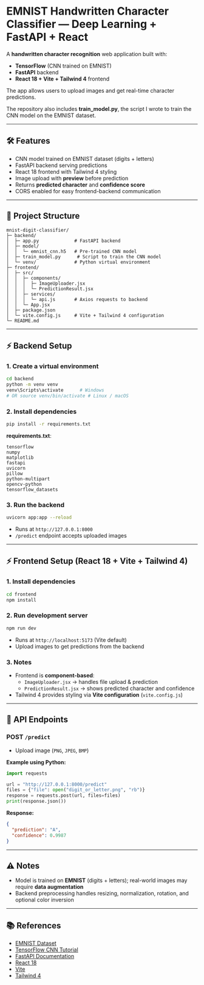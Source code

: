 # EMNIST Handwritten Character Classifier — Deep Learning + FastAPI + React

A **handwritten character recognition** web application built with:

- **TensorFlow** (CNN trained on EMNIST)
- **FastAPI** backend
- **React 18 + Vite + Tailwind 4** frontend

The app allows users to upload images and get real-time character predictions.

The repository also includes **train_model.py**, the script I wrote to train the CNN model on the EMNIST dataset.

---

## 🛠 Features

- CNN model trained on EMNIST dataset (digits + letters)
- FastAPI backend serving predictions
- React 18 frontend with Tailwind 4 styling
- Image upload with **preview** before prediction
- Returns **predicted character** and **confidence score**
- CORS enabled for easy frontend-backend communication

---

## 📁 Project Structure

```
mnist-digit-classifier/
├─ backend/
│  ├─ app.py             # FastAPI backend
│  ├─ model/
│  │  └─ emnist_cnn.h5   # Pre-trained CNN model
│  ├─ train_model.py      # Script to train the CNN model
│  └─ venv/              # Python virtual environment
├─ frontend/
│  ├─ src/
│  │  ├─ components/
│  │  │  ├─ ImageUploader.jsx
│  │  │  └─ PredictionResult.jsx
│  │  ├─ services/
│  │  │  └─ api.js       # Axios requests to backend
│  │  └─ App.jsx
│  ├─ package.json
│  └─ vite.config.js     # Vite + Tailwind 4 configuration
└─ README.md
```

---

## ⚡ Backend Setup

### 1. Create a virtual environment

```bash
cd backend
python -m venv venv
venv\Scripts\activate      # Windows
# OR source venv/bin/activate # Linux / macOS
```

### 2. Install dependencies

```bash
pip install -r requirements.txt
```

**requirements.txt**:

```
tensorflow
numpy
matplotlib
fastapi
uvicorn
pillow
python-multipart
opencv-python
tensorflow_datasets
```

### 3. Run the backend

```bash
uvicorn app:app --reload
```

- Runs at `http://127.0.0.1:8000`
- `/predict` endpoint accepts uploaded images

---

## ⚡ Frontend Setup (React 18 + Vite + Tailwind 4)

### 1. Install dependencies

```bash
cd frontend
npm install
```

### 2. Run development server

```bash
npm run dev
```

- Runs at `http://localhost:5173` (Vite default)
- Upload images to get predictions from the backend

### 3. Notes

- Frontend is **component-based**:
  - `ImageUploader.jsx` → handles file upload & prediction
  - `PredictionResult.jsx` → shows predicted character and confidence
- Tailwind 4 provides styling via **Vite configuration** (`vite.config.js`)

---

## 🔹 API Endpoints

### POST `/predict`

- Upload image (`PNG`, `JPEG`, `BMP`)

**Example using Python:**

```python
import requests

url = "http://127.0.0.1:8000/predict"
files = {"file": open("digit_or_letter.png", "rb")}
response = requests.post(url, files=files)
print(response.json())
```

**Response:**

```json
{
  "prediction": "A",
  "confidence": 0.9987
}
```

---

## ⚠️ Notes

- Model is trained on **EMNIST** (digits + letters); real-world images may require **data augmentation**
- Backend preprocessing handles resizing, normalization, rotation, and optional color inversion

---

## 📚 References

- [EMNIST Dataset](https://www.nist.gov/itl/products-and-services/emnist-dataset)
- [TensorFlow CNN Tutorial](https://www.tensorflow.org/tutorials/quickstart/beginner)
- [FastAPI Documentation](https://fastapi.tiangolo.com/)
- [React 18](https://reactjs.org/)
- [Vite](https://vitejs.dev/)
- [Tailwind 4](https://tailwindcss.com/)